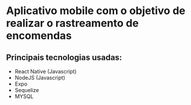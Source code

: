 # Aplicativo mobile com o objetivo de realizar o rastreamento de encomendas
## Principais tecnologias usadas:
<ul>
  <li>React Native (Javascript)</li>
  <li>NodeJS (Javascript)</li>
  <li>Expo</li>
  <li>Sequelize</li>
  <li>MYSQL</li>
</ul>
